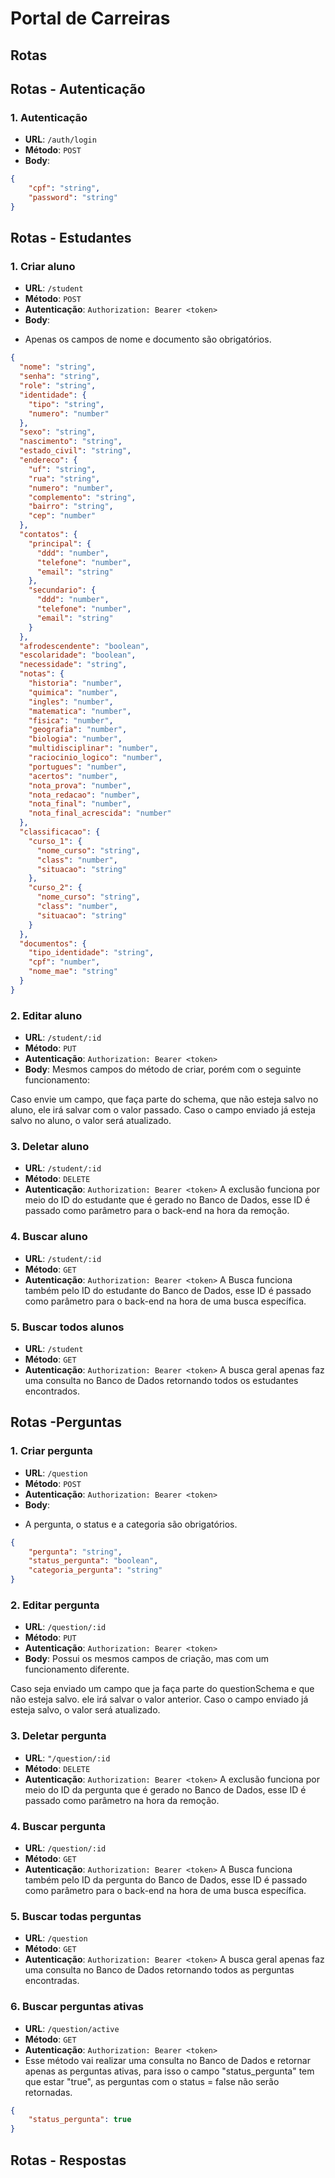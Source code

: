 # Portal de Carreiras

## Rotas

## Rotas - Autenticação

### 1. Autenticação

- **URL**: `/auth/login`
- **Método**: `POST`
- **Body**:
```json
{
    "cpf": "string",
    "password": "string"
}
```

## Rotas - Estudantes

### 1. Criar aluno
- **URL**: `/student`
- **Método**: `POST`
- **Autenticação**: `Authorization: Bearer <token>` 
- **Body**: 
* Apenas os campos de nome e documento são obrigatórios.
```json
{
  "nome": "string",
  "senha": "string",
  "role": "string",
  "identidade": {
    "tipo": "string",
    "numero": "number"
  },
  "sexo": "string",
  "nascimento": "string",
  "estado_civil": "string",
  "endereco": {
    "uf": "string",
    "rua": "string",
    "numero": "number",
    "complemento": "string",
    "bairro": "string",
    "cep": "number"
  },
  "contatos": {
    "principal": {
      "ddd": "number",
      "telefone": "number",
      "email": "string"
    },
    "secundario": {
      "ddd": "number",
      "telefone": "number",
      "email": "string"
    }
  },
  "afrodescendente": "boolean",
  "escolaridade": "boolean",
  "necessidade": "string",
  "notas": {
    "historia": "number",
    "quimica": "number",
    "ingles": "number",
    "matematica": "number",
    "fisica": "number",
    "geografia": "number",
    "biologia": "number",
    "multidisciplinar": "number",
    "raciocinio_logico": "number",
    "portugues": "number",
    "acertos": "number",
    "nota_prova": "number",
    "nota_redacao": "number",
    "nota_final": "number",
    "nota_final_acrescida": "number"
  },
  "classificacao": {
    "curso_1": {
      "nome_curso": "string",
      "class": "number",
      "situacao": "string"
    },
    "curso_2": {
      "nome_curso": "string",
      "class": "number",
      "situacao": "string"
    }
  },
  "documentos": {
    "tipo_identidade": "string",
    "cpf": "number",
    "nome_mae": "string"
  }
}

```

### 2. Editar aluno
- **URL**: `/student/:id`
- **Método**: `PUT`
- **Autenticação**: `Authorization: Bearer <token>` 
- **Body**:
Mesmos campos do método de criar, porém com o seguinte funcionamento:

Caso envie um campo, que faça parte do schema, que não esteja salvo no aluno, ele irá salvar com o valor passado. 
Caso o campo enviado já esteja salvo no aluno, o valor será atualizado.


### 3. Deletar aluno
- **URL**: `/student/:id`
- **Método**: `DELETE`
- **Autenticação**: `Authorization: Bearer <token>`
A exclusão funciona por meio do ID do estudante que é gerado no Banco de Dados, esse ID é passado como parâmetro para o back-end na hora da remoção.

### 4. Buscar aluno
- **URL**: `/student/:id`
- **Método**: `GET`
- **Autenticação**: `Authorization: Bearer <token>` 
A Busca funciona também pelo ID do estudante do Banco de Dados, esse ID é passado como parâmetro para o back-end na hora de uma busca específica.

### 5. Buscar todos alunos
- **URL**: `/student`
- **Método**: `GET`
- **Autenticação**: `Authorization: Bearer <token>` 
A busca geral apenas faz uma consulta no Banco de Dados retornando todos os estudantes encontrados.


## Rotas -Perguntas


### 1. Criar pergunta
- **URL**: `/question`
- **Método**: `POST`
- **Autenticação**: `Authorization: Bearer <token>` 
- **Body**: 
* A pergunta, o status e a categoria são obrigatórios.
```json
{
    "pergunta": "string",
    "status_pergunta": "boolean",
    "categoria_pergunta": "string"
}
```

### 2. Editar pergunta
- **URL**: `/question/:id`
- **Método**: `PUT`
- **Autenticação**: `Authorization: Bearer <token>` 
- **Body**:
Possui os mesmos campos de criação, mas com um funcionamento diferente.

Caso seja enviado um campo que ja faça parte do questionSchema e que não esteja salvo. ele irá salvar o valor anterior.
Caso o campo enviado já esteja salvo, o valor será atualizado.


### 3. Deletar pergunta
- **URL**: `"/question/:id`
- **Método**: `DELETE`
- **Autenticação**: `Authorization: Bearer <token>`
A exclusão funciona por meio do ID da pergunta que é gerado no Banco de Dados, esse ID é passado como parâmetro na hora da remoção.

### 4. Buscar pergunta
- **URL**: `/question/:id`
- **Método**: `GET`
- **Autenticação**: `Authorization: Bearer <token>` 
A Busca funciona também pelo ID da pergunta do Banco de Dados, esse ID é passado como parâmetro para o back-end na hora de uma busca específica.

### 5. Buscar todas perguntas
- **URL**: `/question`
- **Método**: `GET`
- **Autenticação**: `Authorization: Bearer <token>` 
A busca geral apenas faz uma consulta no Banco de Dados retornando todos as perguntas encontradas.

### 6. Buscar perguntas ativas
- **URL**: `/question/active`
- **Método**: `GET`
- **Autenticação**: `Authorization: Bearer <token>` 
- Esse método vai realizar uma consulta no Banco de Dados e retornar apenas as perguntas ativas, para isso o campo "status_pergunta" tem que estar "true", as perguntas com o status = false não serão retornadas.
```json
{
    "status_pergunta": true
}
```

## Rotas - Respostas